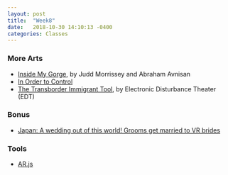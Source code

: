```yaml
---
layout: post
title:  "Week8"
date:   2018-10-30 14:10:13 -0400
categories: Classes
---
```


### More Arts
* [Inside My Gorge](https://vimeo.com/296534184), by Judd Morrissey and Abraham Avnisan
* [In Order to Control](http://www.notabenevisual.com/?p=443#/works/in-order-to-control/)
* [The Transborder Immigrant Tool](https://hyperallergic.com/54678/poetry-immigration-and-the-fbi-the-transborder-immigrant-tool/), by Electronic Disturbance Theater (EDT)

### Bonus
* [Japan: A wedding out of this world! Grooms get married to VR brides](https://www.youtube.com/watch?v=RYNdiLrvwzA)

### Tools
* [AR.js](https://github.com/jeromeetienne/AR.js)
